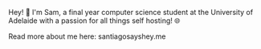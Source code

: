 Hey! 👋
I'm Sam, a final year computer science student at the University of Adelaide with a passion for all things self hosting! 🌐

Read more about me here: santiagosayshey.me
